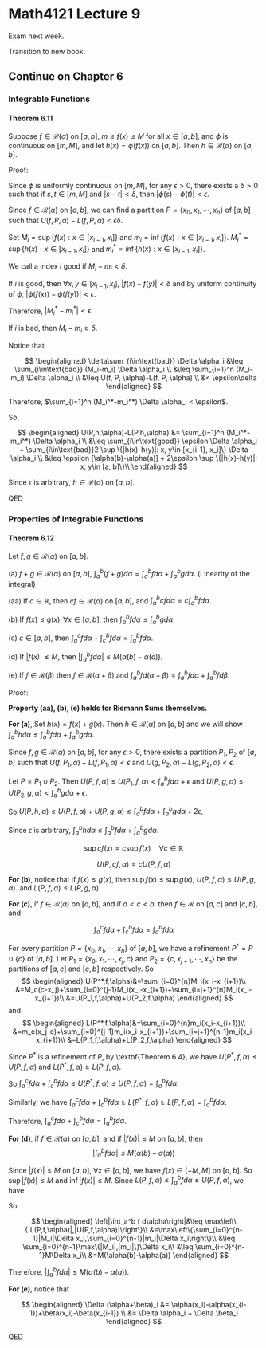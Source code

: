 # Math4121 Lecture 9

Exam next week.

Transition to new book.

## Continue on Chapter 6

### Integrable Functions

#### Theorem 6.11

Suppose $f\in \mathscr{R}(\alpha)$ on $[a, b]$, $m\leq f(x)\leq M$ for all $x\in [a, b]$, and $\phi$ is continuous on $[m, M]$, and let $h(x)=\phi(f(x))$ on $[a, b]$. Then $h\in \mathscr{R}(\alpha)$ on $[a, b]$.

Proof:

Since $\phi$ is uniformly continuous on $[m, M]$, for any $\epsilon > 0$, there exists a $\delta > 0$ such that if $s, t\in [m, M]$ and $|s-t| < \delta$, then $|\phi(s)-\phi(t)| < \epsilon$.

Since $f\in \mathscr{R}(\alpha)$ on $[a, b]$, we can find a partition $P=\{x_0, x_1, \cdots, x_n\}$ of $[a, b]$ such that $U(f, P, \alpha)-L(f, P, \alpha) < \epsilon \delta$.

Set $M_i=\sup \{f(x): x\in [x_{i-1}, x_i]\}$ and $m_i=\inf \{f(x): x\in [x_{i-1}, x_i]\}$. $M_i^*=\sup \{h(x): x\in [x_{i-1}, x_i]\}$ and $m_i^*=\inf \{h(x): x\in [x_{i-1}, x_i]\}$.

We call a index $i$ good if $M_i-m_i < \delta$.

If $i$ is good, then $\forall x, y\in [x_{i-1}, x_i]$, $|f(x)-f(y)| < \delta$ and by uniform continuity of $\phi$, $|\phi(f(x))-\phi(f(y))| < \epsilon$.

Therefore, $|M_i^*-m_i^*| < \epsilon$.

If $i$ is bad, then $M_i-m_i\geq \delta$.

Notice that

$$
\begin{aligned}
\delta\sum_{i\in\text{bad}} \Delta \alpha_i &\leq \sum_{i\in\text{bad}} (M_i-m_i) \Delta \alpha_i \\
&\leq \sum_{i=1}^n (M_i-m_i) \Delta \alpha_i \\
&\leq U(f, P, \alpha)-L(f, P, \alpha) \\
&< \epsilon\delta
\end{aligned}
$$

Therefore, $\sum_{i=1}^n (M_i^*-m_i^*) \Delta \alpha_i < \epsilon$.

So,

$$
\begin{aligned}
U(P,h,\alpha)-L(P,h,\alpha) &= \sum_{i=1}^n (M_i^*-m_i^*) \Delta \alpha_i \\
&\leq \sum_{i\in\text{good}} \epsilon \Delta \alpha_i + \sum_{i\in\text{bad}}2 \sup \{|h(x)-h(y)|: x, y\in [x_{i-1}, x_i]\} \Delta \alpha_i \\
&\leq \epsilon [\alpha(b)-\alpha(a)] + 2\epsilon \sup \{|h(x)-h(y)|: x, y\in [a, b]\}\\
\end{aligned}
$$

Since $\epsilon$ is arbitrary, $h\in \mathscr{R}(\alpha)$ on $[a, b]$.

QED

### Properties of Integrable Functions

#### Theorem 6.12

Let $f,g\in \mathscr{R}(\alpha)$ on $[a, b]$.

(a) $f+g\in \mathscr{R}(\alpha)$ on $[a, b]$, $\int_a^b (f+g)d\alpha = \int_a^b f d\alpha + \int_a^b g d\alpha$. (Linearity of the integral)

(aa) If $c\in \mathbb{R}$, then $cf\in \mathscr{R}(\alpha)$ on $[a, b]$, and $\int_a^b cf d\alpha = c\int_a^b f d\alpha$.

(b) If $f(x)\leq g(x),\forall x\in [a, b]$, then $\int_a^b f d\alpha \leq \int_a^b g d\alpha$.

(c) $c\in [a, b]$, then $\int_a^c f d\alpha + \int_c^b f d\alpha = \int_a^b f d\alpha$.

(d) If $|f(x)|\leq M$, then $|\int_a^b f d\alpha| \leq M(\alpha(b)-\alpha(a))$.

(e) If $f\in \mathscr{R}(\beta)$ then $f\in \mathscr{R}(\alpha+\beta)$ and $\int_a^b f d(\alpha+\beta) = \int_a^b f d\alpha + \int_a^b f d\beta$.

Proof:

**Property (aa), (b), (e) holds for Riemann Sums themselves.**

**For (a)**, Set $h(x)=f(x)+g(x)$. Then $h\in \mathscr{R}(\alpha)$ on $[a, b]$ and we will show $\int_a^b h d\alpha \leq \int_a^b f d\alpha + \int_a^b g d\alpha$.

Since $f,g\in \mathscr{R}(\alpha)$ on $[a, b]$, for any $\epsilon > 0$, there exists a partition $P_1,P_2$ of $[a, b]$ such that $U(f,P_1,\alpha)-L(f,P_1,\alpha) < \epsilon$ and $U(g,P_2,\alpha)-L(g,P_2,\alpha) < \epsilon$.

Let $P=P_1\cup P_2$. Then $U(P,f,\alpha)\leq U(P_1,f,\alpha)< \int_a^b f d\alpha + \epsilon$ and $U(P,g,\alpha)\leq U(P_2,g,\alpha)< \int_a^b g d\alpha + \epsilon$.

So $U(P,h,\alpha)\leq U(P,f,\alpha)+U(P,g,\alpha)\leq \int_a^b f d\alpha + \int_a^b g d\alpha + 2\epsilon$.

Since $\epsilon$ is arbitrary, $\int_a^b h d\alpha \leq \int_a^b f d\alpha + \int_a^b g d\alpha$.


$$
\sup cf(x) = c\sup f(x)\quad \forall c\in \mathbb{R}
$$

$$
U(P,cf, \alpha) = cU(P,f,\alpha)
$$

**For (b)**, notice that if $f(x)\leq g(x)$, then $\sup f(x)\leq \sup g(x)$, $U(P,f,\alpha)\leq U(P,g,\alpha)$. and $L(P,f,\alpha)\leq L(P,g,\alpha)$.

**For (c)**, if $f\in \mathscr{R}(\alpha)$ on $[a,b]$, and if $a<c<b$, then $f\in \mathscr{R}$ on $[a,c]$ and $[c,b]$, and 

$$
\int_a^c f d\alpha + \int_c^b f d\alpha=\int_a^b f d\alpha
$$

For every partition $P=\{x_0,x_1,\cdots,x_n\}$ of $[a,b]$, we have a refinement $P^*=P\cup\{c\}$ of $[a,b]$. Let $P_1=\{x_0,x_1,\cdots,x_j,c\}$ and $P_2=\{c,x_{j+1},\cdots,x_n\}$ be the partitions of $[a,c]$ and $[c,b]$ respectively. So 
$$
\begin{aligned}
U(P^*,f,\alpha)&=\sum_{i=0}^{n}M_i(x_i-x_{i+1})\\
&=M_c(c-x_j)+\sum_{i=0}^{j-1}M_i(x_i-x_{i+1})+\sum_{i=j+1}^{n}M_i(x_i-x_{i+1})\\
&=U(P_1,f,\alpha)+U(P_2,f,\alpha) 
\end{aligned}
$$
and
$$
\begin{aligned}
L(P^*,f,\alpha)&=\sum_{i=0}^{n}m_i(x_i-x_{i+1})\\
&=m_c(x_j-c)+\sum_{i=0}^{j-1}m_i(x_i-x_{i+1})+\sum_{i=j+1}^{n-1}m_i(x_i-x_{i+1})\\
&=L(P_1,f,\alpha)+L(P_2,f,\alpha)
\end{aligned}
$$

Since $P^*$ is a refinement of $P$, by \textbf{Theorem 6.4}, we have $U(P^*,f,\alpha)\leq U(P,f,\alpha)$ and $L(P^*,f,\alpha)\geq L(P,f,\alpha)$.

So $\int_a^c f d\alpha+\int_c^b f d\alpha\leq U(P^*,f,\alpha)\leq U(P,f,\alpha)=\int_a^b f d\alpha$.

Similarly, we have $\int_a^c f d\alpha+\int_c^b f d\alpha\geq L(P^*,f,\alpha)\geq L(P,f,\alpha)=\int_a^b f d\alpha$.

Therefore, $\int_a^c f d\alpha+\int_c^b f d\alpha=\int_a^b f d\alpha$.

**For (d)**, if $f\in \mathscr{R}(\alpha)$ on $[a,b]$, and if $|f(x)| \leq M$ on $[a,b]$, then 
$$
\left|\int_a^b f d\alpha\right| \leq M(\alpha(b)-\alpha(a))
$$

Since $|f(x)|\leq M$ on $[a,b]$, $\forall x\in [a,b]$, we have $f(x)\in [-M,M]$ on $[a,b]$. So $\sup|f(x)|\leq M$ and $\inf|f(x)|\leq M$. Since $L(P,f,\alpha)\leq \int_a^b f d\alpha\leq U(P,f,\alpha)$, we have

So

$$
\begin{aligned}
    \left|\int_a^b f d\alpha\right|&\leq \max\left\{|L(P,f,\alpha)|,|U(P,f,\alpha)|\right\}\\
    &=\max\left\{\sum_{i=0}^{n-1}|M_i|\Delta x_i,\sum_{i=0}^{n-1}|m_i|\Delta x_i\right\}\\
    &\leq \sum_{i=0}^{n-1}\max\{|M_i|,|m_i|\}\Delta x_i\\
    &\leq \sum_{i=0}^{n-1}M\Delta x_i\\
    &=M(\alpha(b)-\alpha(a))
\end{aligned}
$$

Therefore, $\left|\int_a^b f d\alpha\right| \leq M(\alpha(b)-\alpha(a))$.

**For (e)**, notice that

$$
\begin{aligned}
\Delta (\alpha+\beta)_i &= \alpha(x_i)-\alpha(x_{i-1})+\beta(x_i)-\beta(x_{i-1}) \\
&= \Delta \alpha_i + \Delta \beta_i
\end{aligned}
$$

QED